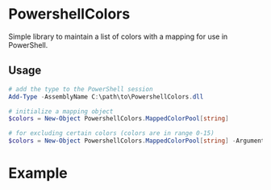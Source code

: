 # PowershellColors

Simple library to maintain a list of colors with a mapping for use in PowerShell.

## Usage

```powershell
# add the type to the PowerShell session
Add-Type -AssemblyName C:\path\to\PowershellColors.dll

# initialize a mapping object
$colors = New-Object PowershellColors.MappedColorPool[string]

# for excluding certain colors (colors are in range 0-15)
$colors = New-Object PowershellColors.MappedColorPool[string] -ArgumentList 0 # excludes the color black
```

# Example

